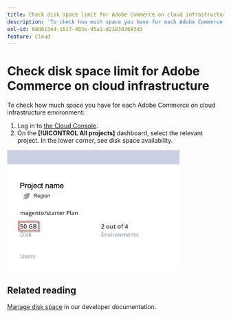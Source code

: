 ```yaml
---
title: Check disk space limit for Adobe Commerce on cloud infrastructure
description: 'To check how much space you have for each Adobe Commerce on cloud infrastructure environment:'
exl-id: 0dd613e4-161f-403e-95a1-d228303693d3
feature: Cloud
---
```

# Check disk space limit for Adobe Commerce on cloud infrastructure

To check how much space you have for each Adobe Commerce on cloud infrastructure environment:

1. Log in to [the Cloud Console](https://console.adobecommerce.com).
1. On the **[!UICONTROL All projects]** dashboard, select the relevant project. In the lower corner, see disk space availability.

 ![project_space.png](help/how-to/general/assets/project_space.png) 

## Related reading

[Manage disk space](https://devdocs.magento.com/cloud/project/manage-disk-space.html) in our developer documentation.
